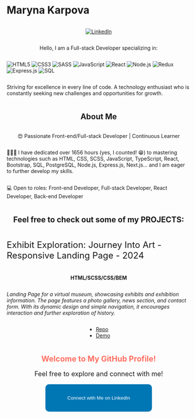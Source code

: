 # Maryna Karpova
<div style="display: flex; flex-direction: column; align-items: center;">

[![LinkedIn](https://img.shields.io/badge/-LinkedIn-blue?style=flat-square&logo=linkedin&logoColor=white&link=https://www.linkedin.com/in/maryna-karpova/)](https://www.linkedin.com/in/maryna-karpova/)

Hello, I am a Full-stack Developer specializing in:

![HTML5](https://img.icons8.com/color/48/000000/html-5.png)
![CSS3](https://img.icons8.com/color/48/000000/css3.png)
![SASS](https://img.icons8.com/color/48/000000/sass.png)
![JavaScript](https://img.icons8.com/color/48/000000/javascript.png)
![React](https://img.icons8.com/plasticine/48/000000/react.png)
![Node.js](https://img.icons8.com/color/48/000000/nodejs.png)
![Redux](https://img.icons8.com/color/48/000000/redux.png)
![Express.js](https://img.icons8.com/?size=48&id=WNoJgbzDr3i2&format=png&color=000000)
![SQL](https://img.icons8.com/?size=48&id=59952&format=png&color=000000)

Striving for excellence in every line of code. A technology enthusiast who is constantly seeking new challenges and opportunities for growth.

## About Me
😍 Passionate Front-end/Full-stack Developer | Continuous Learner

👨🏻‍💻 I have dedicated over 1656 hours (yes, I counted! 😁) to mastering technologies such as HTML, CSS, SCSS, JavaScript, TypeScript, React, Bootstrap, SQL, PostgreSQL, Node.js, Express.js, Next.js... and I am eager to further develop my skills.

💻 Open to roles: Front-end Developer, Full-stack Developer, React Developer, Back-end Developer

## Feel free to check out some of my PROJECTS:

<p style="font-size: 24px;">Exhibit Exploration: Journey Into Art - Responsive Landing Page - 2024</p>

__HTML/SCSS/CSS/BEM__

*Landing Page for a virtual museum, showcasing exhibits and exhibition information.
The page features a photo gallery, news section, and contact form.
With its dynamic design and simple navigation, it encourages interaction and further exploration of history.*

- [Repo](https://github.com/marinatea/themet/tree/develop)
- [Demo](https://marinatea.github.io/themet/)





<!-- Add interactive elements below -->
<div style="text-align: center;">
  <h2 style="color: #ff6f61;">Welcome to My GitHub Profile!</h2>
  <p style="font-size: 18px;">Feel free to explore and connect with me!</p>
  <a href="https://www.linkedin.com/in/maryna-karpova/" style="text-decoration: none;"><button style="background-color: #0077B5; color: white; padding: 30px 60px; border: none; border-radius: 10px; cursor: pointer;">Connect with Me on LinkedIn</button></a>
</div>

</div>
